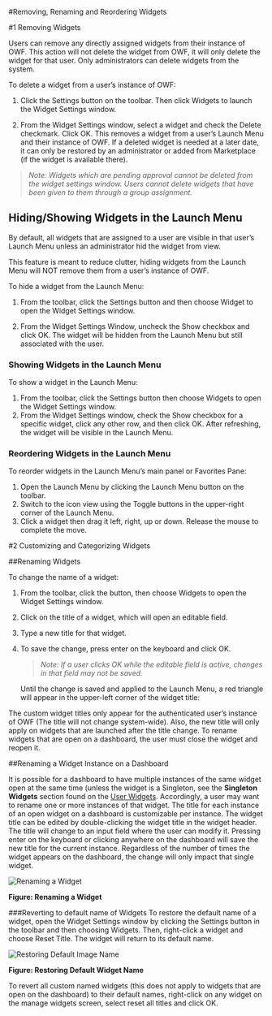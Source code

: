 #Removing, Renaming and Reordering Widgets

#1 Removing Widgets

Users can remove any directly assigned widgets from their instance of OWF. This action will not delete the widget from OWF, it will only delete the widget for that user. Only administrators can delete widgets from the system. 

To delete a widget from a user’s instance of OWF:

1. Click the Settings button on the toolbar. Then click Widgets to launch the Widget Settings window.

2. From the Widget Settings window, select a widget and check the Delete checkmark. Click OK. This removes a widget from a user’s Launch Menu and their instance of OWF. If a deleted widget is needed at a later date, it can only be restored by an administrator or added from Marketplace (if the widget is available there). 

> _Note: Widgets which are pending approval cannot be deleted from the widget settings window. Users cannot delete widgets that have been given to them through a group assignment._

## Hiding/Showing Widgets in the Launch Menu

By default, all widgets that are assigned to a user are visible in that user’s Launch Menu unless an administrator hid the widget from view. 

This feature is meant to reduce clutter, hiding widgets from the Launch Menu will NOT remove them from a user’s instance of OWF. 

To hide a widget from the Launch Menu:

1. From the toolbar, click the Settings button and then choose Widget to open the Widget Settings window.

2. From the Widget Settings Window, uncheck the Show checkbox and click OK. The widget will be hidden from the Launch Menu but still associated with the user. 

### Showing Widgets in the Launch Menu

To show a widget in the Launch Menu: 

1. From the toolbar, click the Settings button then choose Widgets to open the Widget Settings window.
2. From the Widget Settings window, check the Show checkbox for a specific widget, click any other row, and then click OK. After refreshing, the widget will be visible in the Launch Menu. 

### Reordering Widgets in the Launch Menu

To reorder widgets in the Launch Menu’s main panel or Favorites Pane:

1. Open the Launch Menu by clicking the Launch Menu button on the toolbar. 
2.	Switch to the icon view using the Toggle buttons in the upper-right corner of the Launch Menu.
3.	Click a widget then drag it left, right, up or down. Release the mouse to complete the move.  

#2 Customizing and Categorizing Widgets

##Renaming Widgets

To change the name of a widget:

1. From the toolbar, click the   button, then choose Widgets to open the Widget Settings window.
2. Click on the title of a widget, which will open an editable field.
3. Type a new title for that widget.
4. To save the change, press enter on the keyboard and click OK. 
   > _Note: If a user clicks OK while the editable field is active, changes in that field may not be saved._ 

   Until the change is saved and applied to the Launch Menu, a red triangle will appear in the upper-left corner of the widget title: 
 
The custom widget titles only appear for the authenticated user’s instance of OWF (The title will not change system-wide). Also, the new title will only apply on widgets that are launched after the title change. To rename widgets that are open on a dashboard, the user must close the widget and reopen it.

##Renaming a Widget Instance on a Dashboard

It is possible for a dashboard to have multiple instances of the same widget open at the same time (unless the widget is a Singleton, see the **Singleton Widgets** section found on the [User Widgets](OWF-7-User-Widgets). Accordingly, a user may want to rename one or more instances of that widget. The title for each instance of an open widget on a dashboard is customizable per instance.
The widget title can be edited by double-clicking the widget title in the widget header. The title will change to an input field where the user can modify it. Pressing enter on the keyboard or clicking anywhere on the dashboard will save the new title for the current instance. Regardless of the number of times the widget appears on the dashboard, the change will only impact that single widget.

![Renaming a Widget](https://github.com/ozoneplatform/owf/wiki/OWFImages/OWf7/renaming_widget.png)

<b> Figure: Renaming a Widget </b>

###Reverting to default name of Widgets
To restore the default name of a widget, open the Widget Settings window by clicking the Settings button in the toolbar and then choosing Widgets. Then, right-click a widget and choose Reset Title. The widget will return to its default name. 
 
![Restoring Default Image Name](https://github.com/ozoneplatform/owf/wiki/OWFImages/OWF7/restoring_widget_name.png)

<b> Figure: Restoring Default Widget Name</b>

To revert all custom named widgets (this does not apply to widgets that are open on the dashboard) to their default names, right-click on any widget on the manage widgets screen, select reset all titles and click OK. 
